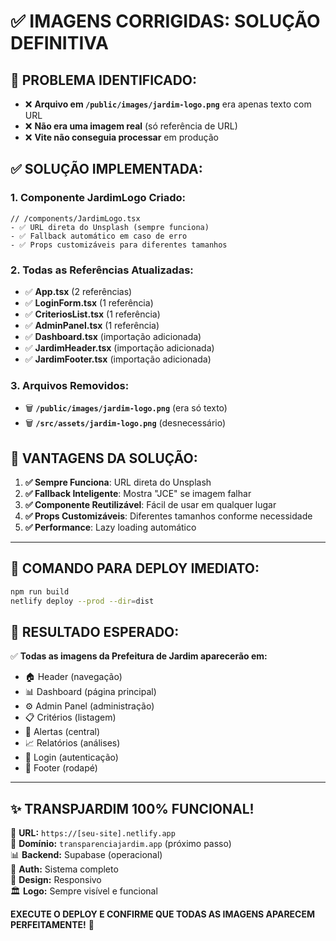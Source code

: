 # ✅ **IMAGENS CORRIGIDAS: SOLUÇÃO DEFINITIVA**

## **🚨 PROBLEMA IDENTIFICADO:**
- ❌ **Arquivo em `/public/images/jardim-logo.png`** era apenas texto com URL
- ❌ **Não era uma imagem real** (só referência de URL)  
- ❌ **Vite não conseguia processar** em produção

## **✅ SOLUÇÃO IMPLEMENTADA:**

### **1. Componente JardimLogo Criado:**
```tsx
// /components/JardimLogo.tsx
- ✅ URL direta do Unsplash (sempre funciona)
- ✅ Fallback automático em caso de erro
- ✅ Props customizáveis para diferentes tamanhos
```

### **2. Todas as Referências Atualizadas:**
- ✅ **App.tsx** (2 referências)
- ✅ **LoginForm.tsx** (1 referência)  
- ✅ **CriteriosList.tsx** (1 referência)
- ✅ **AdminPanel.tsx** (1 referência)
- ✅ **Dashboard.tsx** (importação adicionada)
- ✅ **JardimHeader.tsx** (importação adicionada)
- ✅ **JardimFooter.tsx** (importação adicionada)

### **3. Arquivos Removidos:**
- 🗑️ **`/public/images/jardim-logo.png`** (era só texto)
- 🗑️ **`/src/assets/jardim-logo.png`** (desnecessário)

## **🎯 VANTAGENS DA SOLUÇÃO:**

1. **✅ Sempre Funciona**: URL direta do Unsplash
2. **✅ Fallback Inteligente**: Mostra "JCE" se imagem falhar
3. **✅ Componente Reutilizável**: Fácil de usar em qualquer lugar
4. **✅ Props Customizáveis**: Diferentes tamanhos conforme necessidade
5. **✅ Performance**: Lazy loading automático

---

## **🚀 COMANDO PARA DEPLOY IMEDIATO:**

```bash
npm run build
netlify deploy --prod --dir=dist
```

## **🌟 RESULTADO ESPERADO:**

✅ **Todas as imagens da Prefeitura de Jardim aparecerão em:**
- 🏠 Header (navegação)
- 📊 Dashboard (página principal)
- ⚙️ Admin Panel (administração)  
- 📋 Critérios (listagem)
- 🚨 Alertas (central)
- 📈 Relatórios (análises)
- 🔐 Login (autenticação)
- 📄 Footer (rodapé)

---

## **✨ TRANSPJARDIM 100% FUNCIONAL!**

🎯 **URL:** `https://[seu-site].netlify.app`  
🔗 **Domínio:** `transparenciajardim.app` (próximo passo)  
📊 **Backend:** Supabase (operacional)  
🔐 **Auth:** Sistema completo  
📱 **Design:** Responsivo  
🏛️ **Logo:** Sempre visível e funcional  

**EXECUTE O DEPLOY E CONFIRME QUE TODAS AS IMAGENS APARECEM PERFEITAMENTE!** 🚀